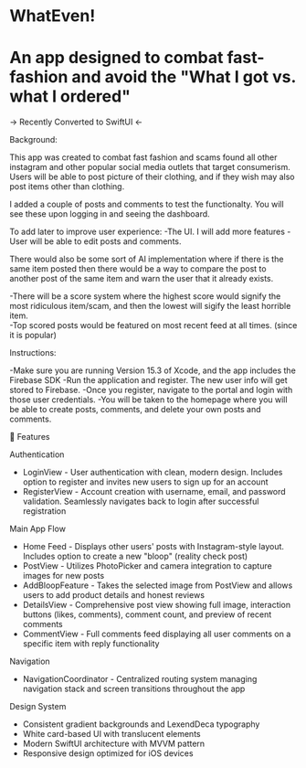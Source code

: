 #  WhatEven!

# An app designed to combat fast-fashion and avoid the "What I got vs. what I ordered"

-> Recently Converted to SwiftUI <- 

Background: 

This app was created to combat fast fashion and scams found all other instagram and other popular social media
outlets that target consumerism. 
Users will be able to post picture of their clothing, and if they wish may also post items other than clothing. 

I added a couple of posts and comments to test the functionalty.  You will see these upon logging in and seeing
the dashboard. 

To add later to improve user experience:
-The UI. I will add more features
-User will be able to edit posts and comments. 

There would also be some sort of AI implementation where if there is the same item posted then there would be a way to compare the post to another post of the same item and warn the user that it already exists.  

-There will be a score system where the highest score would signify the most ridiculous item/scam, and then
the lowest will sigify the least horrible item.  
-Top scored posts would be featured on most recent feed at all times. (since it is popular)


Instructions: 

-Make sure you are running Version 15.3 of Xcode, and the app includes the Firebase SDK
-Run the application and register.  The new user info will get stored to Firebase. 
-Once you register, navigate to the portal and login with those user credentials. 
-You will be taken to the homepage where you will be able to create posts, comments, and delete your own posts and comments. 

📱 Features

  Authentication

  - LoginView - User authentication with clean, modern design. Includes
  option to register and invites new users to sign up for an account
  - RegisterView - Account creation with username, email, and password
  validation. Seamlessly navigates back to login after successful
  registration

  Main App Flow

  - Home Feed - Displays other users' posts with Instagram-style layout.
  Includes option to create a new "bloop" (reality check post)
  - PostView - Utilizes PhotoPicker and camera integration to capture
  images for new posts
  - AddBloopFeature - Takes the selected image from PostView and allows
  users to add product details and honest reviews
  - DetailsView - Comprehensive post view showing full image, interaction
  buttons (likes, comments), comment count, and preview of recent comments
  - CommentView - Full comments feed displaying all user comments on a
  specific item with reply functionality

  Navigation

  - NavigationCoordinator - Centralized routing system managing navigation
  stack and screen transitions throughout the app

  Design System

  - Consistent gradient backgrounds and LexendDeca typography
  - White card-based UI with translucent elements
  - Modern SwiftUI architecture with MVVM pattern
  - Responsive design optimized for iOS devices






